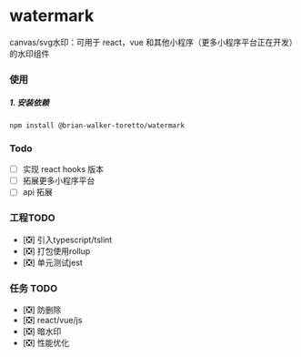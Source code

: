 # watermark
canvas/svg水印：可用于 react，vue 和其他小程序（更多小程序平台正在开发）的水印组件

### 使用
##### 1. 安装依赖
```
npm install @brian-walker-toretto/watermark
```

### Todo

-   [ ] 实现 react hooks 版本
-   [ ] 拓展更多小程序平台
-   [ ] api 拓展

### 工程TODO
- [❎] 引入typescript/tslint
- [❎] 打包使用rollup
- [❎] 单元测试jest

### 任务 TODO
- [❎] 防删除
- [❎] react/vue/js
- [❎] 暗水印
- [❎] 性能优化